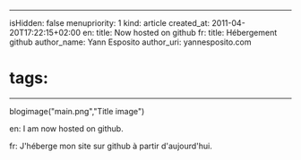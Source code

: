 -----
isHidden:       false
menupriority:   1
kind:           article
created_at:     2011-04-20T17:22:15+02:00
en: title: Now hosted on github
fr: title: Hébergement github
author_name: Yann Esposito
author_uri: yannesposito.com
# tags:
-----
blogimage("main.png","Title image")

en: I am now hosted on github.

fr: J'héberge mon site sur github à partir d'aujourd'hui.
